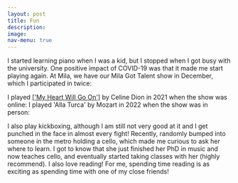 ```yaml
---
layout: post
title: Fun
description: 
image: 
nav-menu: true
---
```


I started learning piano when I was a kid, but I stopped when I got busy with the university. One positive impact of COVID-19 was that it made me start playing again. At Mila, we have our Mila Got Talent show in December, which I participated in twice:

I played <a href="https://drive.google.com/file/d/1qAO4XGsoHRJ6J7iyfh8owQkvXP2dk2p1/view?usp=sharing">['My Heart Will Go On']</a></dt> by Celine Dion in 2021 when the show was online: 
I played 'Alla Turca' by Mozart in 2022 when the show was in person:


<be> I also play kickboxing, although I am still not very good at it and I get punched in the face in almost every fight! Recently, randomly bumped into someone in the metro holding a cello, which made me curious to ask her where to learn. I got to know that she just finished her PhD in music and now teaches cello, and eventually started taking classes with her (highly recommend). I also love reading! For me, spending time reading is as exciting as spending time with one of my close friends!

